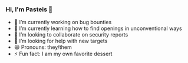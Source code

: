 ### Hi, I'm Pasteis 🖤

- 🔭 I’m currently working on bug bounties
- 🌱 I’m currently learning how to find openings in unconventional ways
- 👯 I’m looking to collaborate on security reports
- 🤔 I’m looking for help with new targets
- 😄 Pronouns: they/them
- ⚡ Fun fact: I am my own favorite dessert
